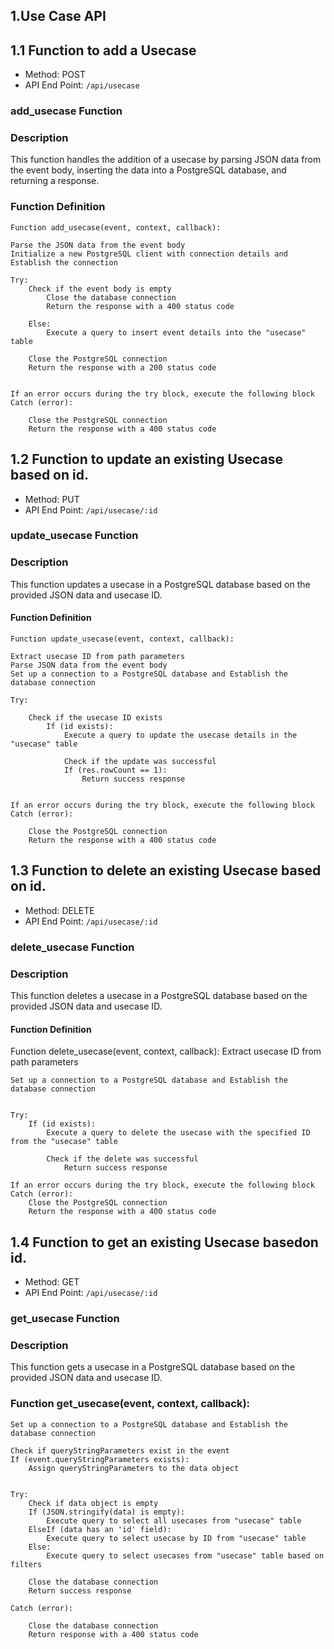## 1.Use Case API

## 1.1 Function to add a Usecase

- Method: POST
- API End Point: `/api/usecase`

### add_usecase Function

### Description
This function handles the addition of a usecase by parsing JSON data from the event body, inserting the data into a PostgreSQL database, and returning a response.

### Function Definition

    Function add_usecase(event, context, callback):

    Parse the JSON data from the event body
    Initialize a new PostgreSQL client with connection details and Establish the connection
    
    Try:
        Check if the event body is empty
            Close the database connection
            Return the response with a 400 status code
            
        Else:
            Execute a query to insert event details into the "usecase" table

        Close the PostgreSQL connection
        Return the response with a 200 status code
        

    If an error occurs during the try block, execute the following block
    Catch (error):
        
        Close the PostgreSQL connection
        Return the response with a 400 status code
        

## 1.2 Function to update an existing Usecase based on id.

- Method: PUT
- API End Point: `/api/usecase/:id`

### update_usecase Function

### Description
This function updates a usecase in a PostgreSQL database based on the provided JSON data and usecase ID.

#### Function Definition
    
    Function update_usecase(event, context, callback):

    Extract usecase ID from path parameters
    Parse JSON data from the event body
    Set up a connection to a PostgreSQL database and Establish the database connection

    Try:

        Check if the usecase ID exists
            If (id exists):
                Execute a query to update the usecase details in the "usecase" table

                Check if the update was successful
                If (res.rowCount == 1):
                    Return success response
                    

    If an error occurs during the try block, execute the following block
    Catch (error):
        
        Close the PostgreSQL connection
        Return the response with a 400 status code
        

## 1.3 Function to delete an existing Usecase based on id.

- Method: DELETE
- API End Point: `/api/usecase/:id`

### delete_usecase Function

### Description
This function deletes a usecase in a PostgreSQL database based on the provided JSON data and usecase ID.

#### Function Definition

Function delete_usecase(event, context, callback):
    Extract usecase ID from path parameters

    Set up a connection to a PostgreSQL database and Establish the database connection


    Try:
        If (id exists):
            Execute a query to delete the usecase with the specified ID from the "usecase" table

            Check if the delete was successful
                Return success response

    If an error occurs during the try block, execute the following block
    Catch (error):
        Close the PostgreSQL connection
        Return the response with a 400 status code
        


## 1.4 Function to get an existing Usecase basedon id.

- Method: GET
- API End Point: `/api/usecase/:id`

### get_usecase Function

### Description
This function gets a usecase in a PostgreSQL database based on the provided JSON data and usecase ID.

### Function get_usecase(event, context, callback):

    Set up a connection to a PostgreSQL database and Establish the database connection

    Check if queryStringParameters exist in the event
    If (event.queryStringParameters exists):
        Assign queryStringParameters to the data object


    Try:
        Check if data object is empty
        If (JSON.stringify(data) is empty):
            Execute query to select all usecases from "usecase" table
        ElseIf (data has an 'id' field):
            Execute query to select usecase by ID from "usecase" table
        Else:
            Execute query to select usecases from "usecase" table based on filters

        Close the database connection
        Return success response

    Catch (error):

        Close the database connection
        Return response with a 400 status code
